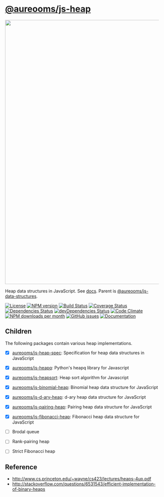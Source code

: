 [@aureooms/js-heap](https://aureooms.github.io/js-heap)
==

<img src="https://cdn.rawgit.com/aureooms/js-heap/master/media/sketch.png" width="864">

Heap data structures in JavaScript.
See [docs](https://aureooms.github.io/js-heap).
Parent is [@aureooms/js-data-structures](https://github.com/aureooms/js-data-structures).

[![License](https://img.shields.io/github/license/aureooms/js-heap.svg?style=flat)](https://raw.githubusercontent.com/aureooms/js-heap/master/LICENSE)
[![NPM version](https://img.shields.io/npm/v/@aureooms/js-heap.svg?style=flat)](https://www.npmjs.org/package/@aureooms/js-heap)
[![Build Status](https://img.shields.io/travis/aureooms/js-heap.svg?style=flat)](https://travis-ci.org/aureooms/js-heap)
[![Coverage Status](https://img.shields.io/coveralls/aureooms/js-heap.svg?style=flat)](https://coveralls.io/r/aureooms/js-heap)
[![Dependencies Status](https://img.shields.io/david/aureooms/js-heap.svg?style=flat)](https://david-dm.org/aureooms/js-heap#info=dependencies)
[![devDependencies Status](https://img.shields.io/david/dev/aureooms/js-heap.svg?style=flat)](https://david-dm.org/aureooms/js-heap#info=devDependencies)
[![Code Climate](https://img.shields.io/codeclimate/github/aureooms/js-heap.svg?style=flat)](https://codeclimate.com/github/aureooms/js-heap)
[![NPM downloads per month](https://img.shields.io/npm/dm/@aureooms/js-heap.svg?style=flat)](https://www.npmjs.org/package/@aureooms/js-heap)
[![GitHub issues](https://img.shields.io/github/issues/aureooms/js-heap.svg?style=flat)](https://github.com/aureooms/js-heap/issues)
[![Documentation](https://aureooms.github.io/js-heap/badge.svg)](https://aureooms.github.io/js-heap/source.html)

## Children

The following packages contain various heap implementations.

  - [x] [aureooms/js-heap-spec](https://github.com/aureooms/js-heap-spec): Specification for heap data structures in JavaScript
  - [x] [aureooms/js-heapq](https://github.com/aureooms/js-heapq): Python's heapq library for Javascript
  - [x] [aureooms/js-heapsort](https://github.com/aureooms/js-heapsort): Heap sort algorithm for Javascript
  - [x] [aureooms/js-binomial-heap](https://github.com/aureooms/js-binomial-heap): Binomial heap data structure for JavaScript
  - [x] [aureooms/js-d-ary-heap](https://github.com/aureooms/js-d-ary-heap): d-ary heap data structure for JavaScript
  - [x] [aureooms/js-pairing-heap](https://github.com/aureooms/js-pairing-heap): Pairing heap data structure for JavaScript
  - [x] [aureooms/js-fibonacci-heap](https://github.com/aureooms/js-fibonacci-heap): Fibonacci heap data structure for JavaScript
  - [ ] Brodal queue
  - [ ] Rank-pairing heap
  - [ ] Strict Fibonacci heap


## Reference

  - http://www.cs.princeton.edu/~wayne/cs423/lectures/heaps-4up.pdf
  - http://stackoverflow.com/questions/6531543/efficient-implementation-of-binary-heaps
